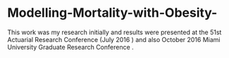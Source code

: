 # Modelling-Mortality-with-Obesity-
This work was my research initially and results were presented at the 51st Actuarial Research Conference (July 2016 ) and also  October 2016 Miami University  Graduate Research Conference .
